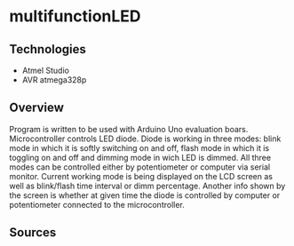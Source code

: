 # multifunctionLED
## Technologies
* Atmel Studio
* AVR atmega328p
## Overview
Program is written to be used with Arduino Uno evaluation boars. Microcontroller controls LED diode. Diode is working in three modes: blink mode in which 
it is softly switching on and off, flash mode in which it is toggling on and off and dimming mode in wich LED is dimmed. All three modes can be controlled either by potentiometer or computer via serial monitor.
Current working mode is being displayed on the LCD screen as well as blink/flash time interval or dimm percentage. Another info shown by the screen is whether at given time the diode is controlled by computer or potentiometer connected to the microcontroller.

## Sources
